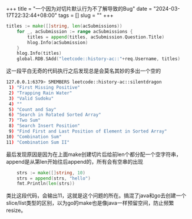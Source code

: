 +++
title = "一个因为对切片默认行为不了解导致的Bug"
date = "2024-03-17T22:32:44+08:00"
tags = []
slug = ""
+++
```go
titles := make([]string, len(acSubmissions))
	for _, acSubmission := range acSubmissions {
		titles = append(titles, acSubmission.Question.Title)
		hlog.Info(acSubmission)
	}
	hlog.Info(titles)
	global.RDB.SAdd("leetcode::history-ac::"+req.Username, titles)
```

这一段平白无奇的代码执行之后发现总是会莫名其妙的多出一个空的

```bash
127.0.0.1:6379> SMEMBERS leetcode::history-ac::silentdragon
 1) "First Missing Positive"
 2) "Trapping Rain Water"
 3) "Valid Sudoku"
 4) ""
 5) "Count and Say"
 6) "Search in Rotated Sorted Array"
 7) "Two Sum"
 8) "Search Insert Position"
 9) "Find First and Last Position of Element in Sorted Array"
10) "Combination Sum"
11) "Combination Sum II"
```

最后发现原因是因为在上面make创建切片后给前len个都分配一个空字符串，append是从第len开始往后append的，所有会有空串的出现

```go
	strs := make([]string, 10)
	strs = append(strs, "hello")
	fmt.Println(len(strs))
```

类比这段代码，会输出11，这就是这个问题的所在。搞混了java和go去创建一个slice/list类型的区别，以为go的make也是像java一样预留空间，防止频繁resize。
